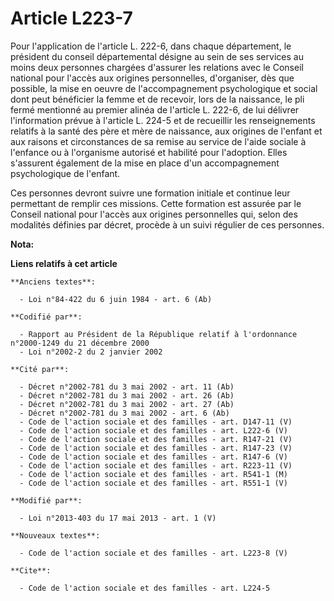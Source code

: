 # Article L223-7

Pour l'application de l'article L. 222-6, dans chaque département, le président du conseil départemental désigne au sein de
ses services au moins deux personnes chargées d'assurer les relations avec le Conseil national pour l'accès aux origines
personnelles, d'organiser, dès que possible, la mise en oeuvre de l'accompagnement psychologique et social dont peut
bénéficier la femme et de recevoir, lors de la naissance, le pli fermé mentionné au premier alinéa de l'article L. 222-6, de
lui délivrer l'information prévue à l'article L. 224-5 et de recueillir les renseignements relatifs à la santé des père et
mère de naissance, aux origines de l'enfant et aux raisons et circonstances de sa remise au service de l'aide sociale à
l'enfance ou à l'organisme autorisé et habilité pour l'adoption. Elles s'assurent également de la mise en place d'un
accompagnement psychologique de l'enfant. 

Ces personnes devront suivre une formation initiale et continue leur permettant de remplir ces missions. Cette formation est
assurée par le Conseil national pour l'accès aux origines personnelles qui, selon des modalités définies par décret, procède
à un suivi régulier de ces personnes.

**Nota:**



**Liens relatifs à cet article**

	**Anciens textes**:

	  - Loi n°84-422 du 6 juin 1984 - art. 6 (Ab)

	**Codifié par**:

	  - Rapport au Président de la République relatif à l'ordonnance n°2000-1249 du 21 décembre 2000
	  - Loi n°2002-2 du 2 janvier 2002

	**Cité par**:

	  - Décret n°2002-781 du 3 mai 2002 - art. 11 (Ab)
	  - Décret n°2002-781 du 3 mai 2002 - art. 26 (Ab)
	  - Décret n°2002-781 du 3 mai 2002 - art. 27 (Ab)
	  - Décret n°2002-781 du 3 mai 2002 - art. 6 (Ab)
	  - Code de l'action sociale et des familles - art. D147-11 (V)
	  - Code de l'action sociale et des familles - art. L222-6 (V)
	  - Code de l'action sociale et des familles - art. R147-21 (V)
	  - Code de l'action sociale et des familles - art. R147-23 (V)
	  - Code de l'action sociale et des familles - art. R147-6 (V)
	  - Code de l'action sociale et des familles - art. R223-11 (V)
	  - Code de l'action sociale et des familles - art. R541-1 (M)
	  - Code de l'action sociale et des familles - art. R551-1 (V)

	**Modifié par**:

	  - Loi n°2013-403 du 17 mai 2013 - art. 1 (V)

	**Nouveaux textes**:

	  - Code de l'action sociale et des familles - art. L223-8 (V)

	**Cite**:

	  - Code de l'action sociale et des familles - art. L224-5
